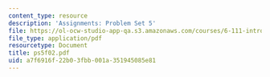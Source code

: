 ```yaml
---
content_type: resource
description: 'Assignments: Problem Set 5'
file: https://ol-ocw-studio-app-qa.s3.amazonaws.com/courses/6-111-introductory-digital-systems-laboratory-fall-2002/a7f6916f22b03fbb001a351945085e81_ps5f02.pdf
file_type: application/pdf
resourcetype: Document
title: ps5f02.pdf
uid: a7f6916f-22b0-3fbb-001a-351945085e81
---
```

